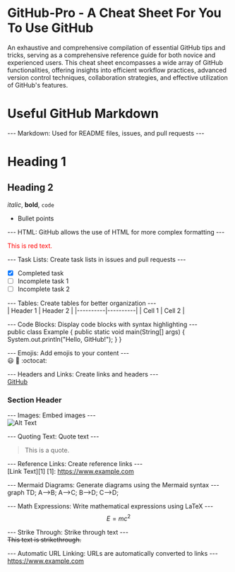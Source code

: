 # GitHub-Pro - A Cheat Sheet For You To Use GitHub

An exhaustive and comprehensive compilation of essential GitHub tips and tricks, serving as a comprehensive reference guide for both novice and experienced users. This cheat sheet encompasses a wide array of GitHub functionalities, offering insights into efficient workflow practices, advanced version control techniques, collaboration strategies, and effective utilization of GitHub's features.

# Useful GitHub Markdown

--- Markdown: Used for README files, issues, and pull requests ---  
# Heading 1
## Heading 2
*italic*, **bold**, `code`
- Bullet points

--- HTML: GitHub allows the use of HTML for more complex formatting ---  
<div style="color: red;">This is red text.</div>

--- Task Lists: Create task lists in issues and pull requests ---  
- [x] Completed task
- [ ] Incomplete task 1
- [ ] Incomplete task 2

--- Tables: Create tables for better organization ---  
| Header 1 | Header 2 |
|----------|----------|
| Cell 1   | Cell 2   |

--- Code Blocks: Display code blocks with syntax highlighting ---  
public class Example {
    public static void main(String[] args) {
        System.out.println("Hello, GitHub!");
    }
}

--- Emojis: Add emojis to your content ---  
:smiley: :rocket: :octocat:

--- Headers and Links: Create links and headers ---  
[GitHub]([https://www.example.com](https://en.wikipedia.org/wiki/GitHub#/media/File:GitHub_Invertocat_Logo.svg))
### Section Header

--- Images: Embed images ---  
![Alt Text](https://example.com/image.jpg)

--- Quoting Text: Quote text ---  
> This is a quote.

--- Reference Links: Create reference links ---  
[Link Text][1]
[1]: https://www.example.com


--- Mermaid Diagrams: Generate diagrams using the Mermaid syntax ---  
graph TD;
  A-->B;
  A-->C;
  B-->D;
  C-->D;

--- Math Expressions: Write mathematical expressions using LaTeX ---  
$$
E = mc^2
$$


---  Strike Through: Strike through text ---  
~~This text is strikethrough.~~

--- Automatic URL Linking: URLs are automatically converted to links ---  
https://www.example.com

